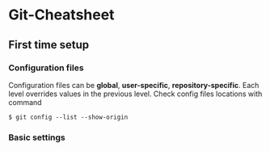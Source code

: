 # Git-Cheatsheet
## First time setup
### Configuration files
Configuration files can be **global**, **user-specific**, **repository-specific**. Each level overrides values in the previous level. Check config files locations with command

`$ git config --list --show-origin`

### Basic settings
